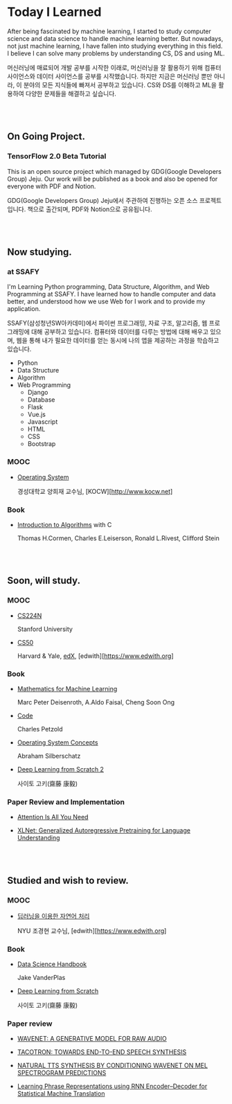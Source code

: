 # Today I Learned

After being fascinated by machine learning, I started to study computer science and data science to handle machine learning better. But nowadays, not just machine learning, I have fallen into studying everything in this field. I believe I can solve many problems by understanding CS, DS and using ML.

머신러닝에 매료되어 개발 공부를 시작한 이래로, 머신러닝을 잘 활용하기 위해 컴퓨터 사이언스와 데이터 사이언스를 공부를 시작했습니다. 하지만 지금은 머신러닝 뿐만 아니라, 이 분야의 모든 지식들에 빠져서 공부하고 있습니다. CS와 DS를 이해하고 ML을 활용하여 다양한 문제들을 해결하고 싶습니다.

<br>

<br>

## On Going Project.

### TensorFlow 2.0 Beta Tutorial

This is an open source project which managed by GDG(Google Developers Group) Jeju. Our work will be published as a book and also be opened for everyone with PDF and Notion.

GDG(Google Developers Group) Jeju에서 주관하여 진행하는 오픈 소스 프로젝트입니다. 책으로 출간되며, PDF와 Notion으로 공유됩니다.

<br>

<br>

## Now studying.

### at SSAFY

I'm Learning Python programming, Data Structure, Algorithm, and Web Programming at SSAFY. I have learned how to handle computer and data better, and understood how we use Web for I work and to provide my application.

SSAFY(삼성청년SW아카데미)에서 파이썬 프로그래밍, 자료 구조, 알고리즘, 웹 프로그래밍에 대해 공부하고 있습니다. 컴퓨터와 데이터를 다루는 방법에 대해 배우고 있으며, 웹을 통해 내가 필요한 데이터를 얻는 동시에 나의 앱을 제공하는 과정을 학습하고 있습니다.

- Python
- Data Structure
- Algorithm
- Web Programming
  - Django
  - Database
  - Flask
  - Vue.js
  - Javascript
  - HTML
  - CSS
  - Bootstrap

### MOOC

- [Operating System](http://www.kocw.net/home/cview.do?cid=5c3c30382c7bbcf6)

  경성대학교 양희재 교수님, [KOCW][http://www.kocw.net]

### Book

- [Introduction to Algorithms](http://www.hanbit.co.kr/store/books/look.php?p_code=B9722727468) with C

  Thomas H.Cormen, Charles E.Leiserson, Ronald L.Rivest, Clifford Stein

<br><br>

## Soon, will study.

### MOOC

- [CS224N](https://www.youtube.com/watch?v=8rXD5-xhemo&list=PLoROMvodv4rOhcuXMZkNm7j3fVwBBY42z)

  Stanford University

- [CS50](https://www.edwith.org/cs50)

  Harvard & Yale, [edX](https://www.edx.org/), [edwith][https://www.edwith.org]

### Book

- [Mathematics for Machine Learning](https://mml-book.github.io/)

  Marc Peter Deisenroth, A.Aldo Faisal, Cheng Soon Ong

- [Code](http://www.charlespetzold.com/books/)

  Charles Petzold

- [Operating System Concepts](https://book.naver.com/bookdb/book_detail.nhn?bid=7218891)

  Abraham Silberschatz

- [Deep Learning from Scratch 2](http://www.hanbit.co.kr/store/books/look.php?p_code=B8950212853)

  사이토 고키(齋藤 康毅)

### Paper Review and Implementation

- [Attention Is All You Need](https://arxiv.org/pdf/1706.03762.pdf)

- [XLNet: Generalized Autoregressive Pretraining for Language Understanding](https://arxiv.org/pdf/1906.08237.pdf)

<br><br>

## Studied and wish to review.

### MOOC

- [딥러닝을 이용한 자연어 처리](https://www.edwith.org/deepnlp/joinLectures/17363)

  NYU 조경현 교수님, [edwith][https://www.edwith.org]

### Book

- [Data Science Handbook](https://jakevdp.github.io/PythonDataScienceHandbook/)

  Jake VanderPlas

- [Deep Learning from Scratch](http://www.hanbit.co.kr/media/community/review_view.html?hbr_idx=3595)

  사이토 고키(齋藤 康毅)

### Paper review

- [WAVENET: A GENERATIVE MODEL FOR RAW AUDIO](https://arxiv.org/pdf/1609.03499.pdf)

- [TACOTRON: TOWARDS END-TO-END SPEECH SYNTHESIS](https://arxiv.org/pdf/1703.10135.pdf)

- [NATURAL TTS SYNTHESIS BY CONDITIONING WAVENET ON MEL SPECTROGRAM
  PREDICTIONS](https://arxiv.org/pdf/1712.05884.pdf)

- [Learning Phrase Representations using RNN Encoder–Decoder for Statistical Machine Translation](https://arxiv.org/pdf/1406.1078.pdf)

